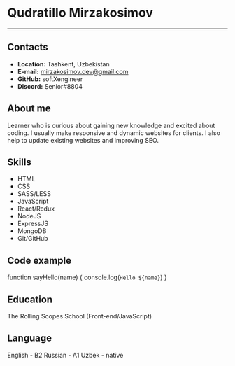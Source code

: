 # Qudratillo Mirzakosimov
--- 
## Contacts
* **Location:** Tashkent, Uzbekistan 
* **E-mail:** mirzakosimov.dev@gmail.com
* **GitHub:** softXengineer
* **Discord:** Senior#8804

## About me
Learner who is curious about gaining new knowledge and excited about coding. I usually make responsive and dynamic websites for clients. I also help to update existing websites and improving SEO.

## Skills
* HTML
* CSS
* SASS/LESS
* JavaScript
* React/Redux
* NodeJS
* ExpressJS
* MongoDB
* Git/GitHub 

## Code example
function sayHello(name) {
  console.log(`Hello ${name}`)
}

## Education 
The Rolling Scopes School (Front-end/JavaScript)

## Language
English - B2
Russian - A1
Uzbek - native

